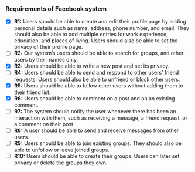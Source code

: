 ### Requirements of Facebook system

- [x] **R1:** Users should be able to create and edit their profile page by adding personal details such as name, address, phone number, and email. They should also be able to add multiple entries for work experience, education, and places of living. Users should also be able to set the privacy of their profile page.
- [ ] **R2:** Our system’s users should be able to search for groups, and other users by their names only.
- [x] **R3:** Users should be able to write a new post and set its privacy.
- [ ] **R4:** Users should be able to send and respond to other users’ friend requests. Users should also be able to unfriend or block other users.
- [x] **R5:** Users should be able to follow other users without adding them to their friend list.
- [x] **R6:** Users should be able to  comment on a post and on an existing comment.
- [ ] **R7:** The system should notify the user whenever there has been an interaction with them, such as receiving a message, a friend request, or a comment on their post.
- [ ] **R8:** A user should be able to send and receive messages from other users.
- [ ] **R9:** Users should be able to join existing groups. They should also be able to unfollow or leave joined groups.
- [ ] **R10:** Users should be able to create their groups. Users can later set privacy or delete the groups they own.